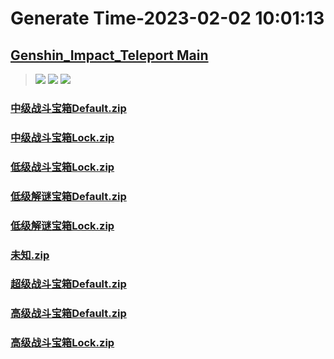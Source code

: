 # Generate Time-2023-02-02 10:01:13

## [Genshin_Impact_Teleport Main](https://github.com/Sam5440/Genshin_Impact_Teleport/edit/main/README.md)

>![](https://komarev.com/ghpvc/?username=done439)
>![](https://komarev.com/ghpvc/?username=done438)
>![](https://komarev.com/ghpvc/?username=done437)

### [中级战斗宝箱Default.zip](https://raw.githubusercontent.com/Sam5440/Genshin_Impact_Teleport/download/ManualCollectPoint/Chest/Generate%20Chest/%E6%9C%AA%E7%9F%A5/%E4%B8%AD%E7%BA%A7%E6%88%98%E6%96%97%E5%AE%9D%E7%AE%B1Default.zip)

### [中级战斗宝箱Lock.zip](https://raw.githubusercontent.com/Sam5440/Genshin_Impact_Teleport/download/ManualCollectPoint/Chest/Generate%20Chest/%E6%9C%AA%E7%9F%A5/%E4%B8%AD%E7%BA%A7%E6%88%98%E6%96%97%E5%AE%9D%E7%AE%B1Lock.zip)

### [低级战斗宝箱Lock.zip](https://raw.githubusercontent.com/Sam5440/Genshin_Impact_Teleport/download/ManualCollectPoint/Chest/Generate%20Chest/%E6%9C%AA%E7%9F%A5/%E4%BD%8E%E7%BA%A7%E6%88%98%E6%96%97%E5%AE%9D%E7%AE%B1Lock.zip)

### [低级解谜宝箱Default.zip](https://raw.githubusercontent.com/Sam5440/Genshin_Impact_Teleport/download/ManualCollectPoint/Chest/Generate%20Chest/%E6%9C%AA%E7%9F%A5/%E4%BD%8E%E7%BA%A7%E8%A7%A3%E8%B0%9C%E5%AE%9D%E7%AE%B1Default.zip)

### [低级解谜宝箱Lock.zip](https://raw.githubusercontent.com/Sam5440/Genshin_Impact_Teleport/download/ManualCollectPoint/Chest/Generate%20Chest/%E6%9C%AA%E7%9F%A5/%E4%BD%8E%E7%BA%A7%E8%A7%A3%E8%B0%9C%E5%AE%9D%E7%AE%B1Lock.zip)

### [未知.zip](https://raw.githubusercontent.com/Sam5440/Genshin_Impact_Teleport/download/ManualCollectPoint/Chest/Generate%20Chest/%E6%9C%AA%E7%9F%A5/%E6%9C%AA%E7%9F%A5.zip)

### [超级战斗宝箱Default.zip](https://raw.githubusercontent.com/Sam5440/Genshin_Impact_Teleport/download/ManualCollectPoint/Chest/Generate%20Chest/%E6%9C%AA%E7%9F%A5/%E8%B6%85%E7%BA%A7%E6%88%98%E6%96%97%E5%AE%9D%E7%AE%B1Default.zip)

### [高级战斗宝箱Default.zip](https://raw.githubusercontent.com/Sam5440/Genshin_Impact_Teleport/download/ManualCollectPoint/Chest/Generate%20Chest/%E6%9C%AA%E7%9F%A5/%E9%AB%98%E7%BA%A7%E6%88%98%E6%96%97%E5%AE%9D%E7%AE%B1Default.zip)

### [高级战斗宝箱Lock.zip](https://raw.githubusercontent.com/Sam5440/Genshin_Impact_Teleport/download/ManualCollectPoint/Chest/Generate%20Chest/%E6%9C%AA%E7%9F%A5/%E9%AB%98%E7%BA%A7%E6%88%98%E6%96%97%E5%AE%9D%E7%AE%B1Lock.zip)

